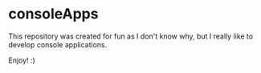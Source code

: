 # consoleApps

This repository was created for fun as I don't know why, but I really like to develop console applications.

Enjoy! :)
